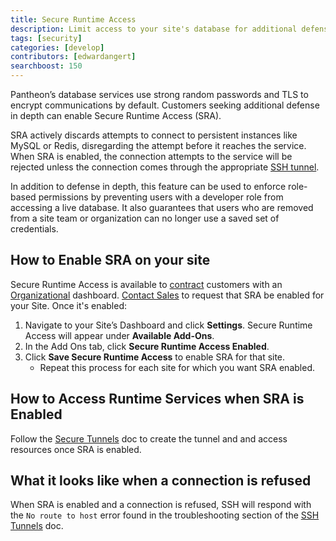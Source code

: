 ```yaml
---
title: Secure Runtime Access
description: Limit access to your site's database for additional defense against traffic-based attacks and unauthorized access.
tags: [security]
categories: [develop]
contributors: [edwardangert]
searchboost: 150
---
```


Pantheon’s database services use strong random passwords and TLS to encrypt communications by default. Customers seeking additional defense in depth can enable Secure Runtime Access (SRA).

SRA actively discards attempts to connect to persistent instances like MySQL or Redis, disregarding the attempt before it reaches the service. When SRA is enabled, the connection attempts to the service will be rejected unless the connection comes through the appropriate [SSH tunnel](/ssh-tunnels).

In addition to defense in depth, this feature can be used to enforce role-based permissions by preventing users with a developer role from accessing a live database. It also guarantees that users who are removed from a site team or organization can no longer use a saved set of credentials.

## How to Enable SRA on your site

Secure Runtime Access is available to [contract](https://pantheon.io/plans/pricing) customers with an [Organizational](/organizations) dashboard. [Contact Sales](https://pantheon.io/contact-us) to request that SRA be enabled for your Site. Once it's enabled:

1. Navigate to your Site’s Dashboard and click **Settings**.
   Secure Runtime Access will appear under **Available Add-Ons**.
1. In the Add Ons tab, click **Secure Runtime Access Enabled**.
1. Click **Save Secure Runtime Access** to enable SRA for that site.
   * Repeat this process for each site for which you want SRA enabled.

## How to Access Runtime Services when SRA is Enabled

Follow the [Secure Tunnels](/ssh-tunnels) doc to create the tunnel and and access resources once SRA is enabled.

## What it looks like when a connection is refused

When SRA is enabled and a connection is refused, SSH will respond with the `No route to host` error found in the troubleshooting section of the [SSH Tunnels](/ssh-tunnels) doc.

